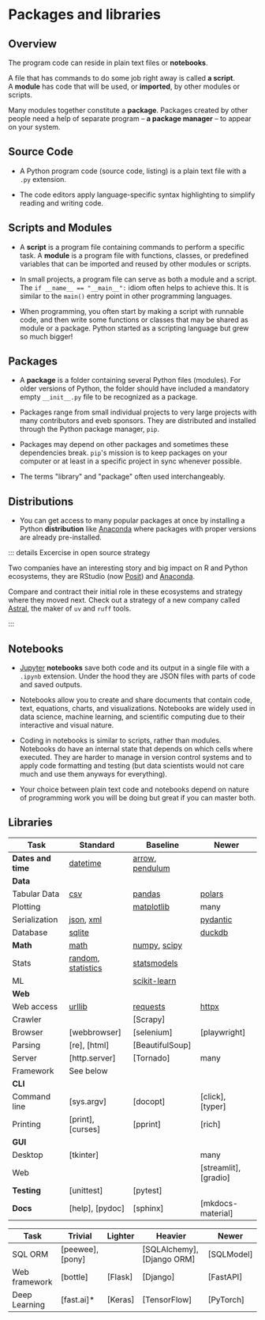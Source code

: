 # Packages and libraries

## Overview

The program code can reside in plain text files or **notebooks**.

A file that has commands to do some job right away is called **a script**.  
A **module** has code that will be used, or **imported**, by other modules or scripts.

Many modules together constitute a **package**. Packages created by other people
need a help of separate program – **a package manager** – to appear on your system.

## Source Code

- A Python program code (source code, listing) is a plain text file with a `.py` extension.

- The code editors apply language-specific syntax highlighting to simplify reading and writing code.

## Scripts and Modules

- A **script** is a program file containing commands to perform a specific task. A **module** is a program file with functions, classes, or predefined variables that can be imported and reused by other modules or scripts.

- In small projects, a program file can serve as both a module and a script. The `if __name__ == "__main__":` idiom often helps to achieve this. It is similar to the `main()` entry point in other programming languages.

- When programming, you often start by making a script with runnable code, and
  then write some functions or classes that may be shared as module or a package.
  Python started as a scripting language but grew so much bigger!

## Packages

- A **package** is a folder containing several Python files (modules). For older versions of Python, the folder should have included a mandatory empty `__init__.py` file to be recognized as a package.

- Packages range from small individual projects to very large projects with many contributors and eveb sponsors. They are distributed and installed through the Python package manager, `pip`.

- Packages may depend on other packages and sometimes these dependencies break. `pip`'s mission is to keep packages on your computer or at least in a specific project in sync whenever possible.

- The terms "library" and "package" often used interchangeably.

## Distributions

- You can get access to many popular packages at once by installing a Python **distribution** like [Anaconda](https://www.anaconda.com/download/success) where packages with proper versions are already pre-installed.

::: details Excercise in open source strategy

Two companies have an interesting story and big impact on R and Python
ecosystems, they are RStudio (now [Posit](https://posit.co/about/analyst-reports/))
and [Anaconda](https://www.anaconda.com/why-anaconda).

Compare and contract their initial role in these ecosystems and strategy
where they moved next. Check out a strategy of a new company called
[Astral](https://astral.sh/blog), the maker of `uv` and `ruff` tools.

:::

## Notebooks

- [Jupyter](https://jupyter.org/) **notebooks** save both code and its output in a single file with a `.ipynb` extension. Under the hood they are JSON files with parts of code and saved outputs.

- Notebooks allow you to create and share documents that contain code, text, equations, charts, and visualizations. Notebooks are widely used in data science, machine learning, and scientific computing due to their interactive and visual nature.

- Coding in notebooks is similar to scripts, rather than modules. Notebooks do have an internal state that depends on which cells where executed. They are harder to manage in version control systems and to apply code formatting and testing (but data scientists would not care much and use them anyways for everything).

- Your choice between plain text code and notebooks depend on nature of programming work you will be doing but great if you can master both.


## Libraries


| Task               | Standard       | Baseline     | Newer          |
|--------------------|----------------|--------------|----------------|
| **Dates and time** | [datetime]     | [arrow], [pendulum] |         |
| **Data**           |                |              |                |
| Tabular Data       | [csv]          | [pandas]     | [polars]       |
| Plotting           |                | [matplotlib] | many           |
| Serialization      | [json], [xml]  |              | [pydantic]     |
| Database           | [sqlite]       |              | [duckdb]       |
| **Math**           | [math]         | [numpy], [scipy] |                |
| Stats              | [random], [statistics] | [statsmodels] |         |
| ML                 |                | [scikit-learn] |                |
| **Web**            |                |              |                |
| Web access         | [urllib]       | [requests]   | [httpx]        |
| Crawler            |                | [Scrapy]     |                |
| Browser            | [webbrowser]   | [selenium]   | [playwright]   |
| Parsing            | [re], [html]   | [BeautifulSoup] |             |
| Server             | [http.server]  | [Tornado]    | many           |
| Framework          | See below      |              |                |
| **CLI**            |                |              |                |
| Command line       | [sys.argv]     | [docopt]     | [click], [typer] |
| Printing           | [print], [curses] | [pprint]     | [rich]         |
| **GUI**            |                |              |                |
| Desktop            | [tkinter]      |              | many           |
| Web                |                |              | [streamlit], [gradio] |
| **Testing**        | [unittest]     | [pytest]     |                |
| **Docs**           | [help], [pydoc] | [sphinx]     | [mkdocs-material] |

| Task               | Trivial       | Lighter       | Heavier       | Newer          |
|--------------------|---------------|---------------|---------------|----------------|
| SQL ORM            | [peewee], [pony] |              | [SQLAlchemy], [Django ORM] | [SQLModel] |
| Web framework      | [bottle]      | [Flask]       | [Django]      | [FastAPI]      |
| Deep Learning      | [fast.ai]*    | [Keras]       | [TensorFlow]  | [PyTorch]      |

[datetime]: https://docs.python.org/3/library/datetime.html
[arrow]: https://arrow.readthedocs.io/en/latest/
[pendulum]: https://pendulum.eustace.io/
[csv]: https://docs.python.org/3/library/csv.html
[pandas]: https://pandas.pydata.org/
[polars]: https://www.pola.rs/
[matplotlib]: https://matplotlib.org/
[json]: https://docs.python.org/3/library/json.html
[xml]: https://docs.python.org/3/library/xml.html
[pydantic]: https://pydantic-docs.helpmanual.io/
[sqlite]: https://docs.python.org/3/library/sqlite3.html
[duckdb]: https://duckdb.org/
[math]: https://docs.python.org/3/library/math.html
[numpy]: https://numpy.org/
[scipy]: https://scipy.org/
[random]: https://docs.python.org/3/library/random.html
[statistics]: https://docs.python.org/3/library/statistics.html
[statsmodels]: https://www.statsmodels.org/
[scikit-learn]: https://scikit-learn.org/
[urllib]: https://docs.python.org/3/library/urllib.html
[requests]: https://docs.python-requests.org/en/latest/
[httpx]: https://www.python-httpx.
